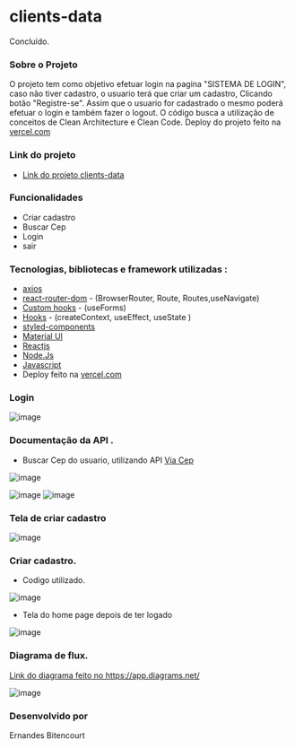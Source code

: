# clients-data
Concluído. 

### Sobre o Projeto

O projeto tem como objetivo efetuar login na pagina "SISTEMA DE LOGIN", caso não tiver cadastro, o usuario terá que criar um cadastro, Clicando botão "Registre-se".
Assim que o usuario for cadastrado o mesmo poderá efetuar o login e também fazer o logout.
O código busca a utilização de conceitos de Clean Architecture e Clean Code. Deploy do projeto feito na [vercel.com](https://vercel.com/)


### Link do projeto
* [Link do projeto clients-data](https://clients-data-5jtn.vercel.app/)

### Funcionalidades 

- Criar cadastro
- Buscar Cep
- Login
- sair

###  Tecnologias, bibliotecas e framework utilizadas :

- [axios](https://axios-http.com/ptbr/docs/intro)
- [react-router-dom](https://reactrouter.com/en/main) - (BrowserRouter, Route, Routes,useNavigate)
- [Custom hooks](https://legacy.reactjs.org/docs/hooks-custom.html) - (useForms)
- [Hooks](https://legacy.reactjs.org/docs/hooks-intro.html) - (createContext, useEffect, useState )
- [styled-components](https://styled-components.com/)
- [Material UI](https://mui.com/material-ui/getting-started/usage/)
- [Reactjs](https://pt-br.legacy.reactjs.org/)
- [Node.Js](https://nodejs.org/en)
- [Javascript](https://developer.mozilla.org/pt-BR/docs/Web/JavaScript)
- Deploy feito na  [vercel.com](https://vercel.com/)


### Login 

![image](https://github.com/ErnandesBitencourt/clients-data/assets/80565676/03158c01-782d-4d96-bf85-63e8d4f8d9b7)
 
### Documentação da API .

* Buscar Cep do usuario, utilizando API  [Via Cep](https://viacep.com.br/)


![image](https://github.com/ErnandesBitencourt/clients-data/assets/80565676/cf4189d7-d985-4ea0-b8fa-c7d6abc26364)

![image](https://github.com/ErnandesBitencourt/clients-data/assets/80565676/ca70cd9e-493f-4043-ada1-68587ed9fb68)
![image](https://github.com/ErnandesBitencourt/clients-data/assets/80565676/cdb0a4e1-2257-4d39-bb76-8d1940f83557)


### Tela de criar cadastro

![image](https://github.com/ErnandesBitencourt/clients-data/assets/80565676/e78ac0bf-2b12-44b7-9a7a-617b9d6b57e7)


### Criar cadastro.

* Codigo utilizado.

 ![image](https://github.com/ErnandesBitencourt/clients-data/assets/80565676/79453bd7-ff6e-4ff4-b010-efb2b338f3c7)



- Tela do home page depois de ter logado



![image](https://github.com/ErnandesBitencourt/clients-data/assets/80565676/81253242-67c0-4a7c-bee1-3688073be061)


### Diagrama de flux.

 [Link do diagrama feito no https://app.diagrams.net/ ](https://drive.google.com/file/d/1F-JI69Ti0C0vKWSawJFMegyxZN5Xnopc/view?usp=sharing)

![image](https://github.com/ErnandesBitencourt/clients-data/assets/80565676/59936473-7ac8-47d4-a8a4-55f7121814bd)
 


### Desenvolvido por 
Ernandes Bitencourt
